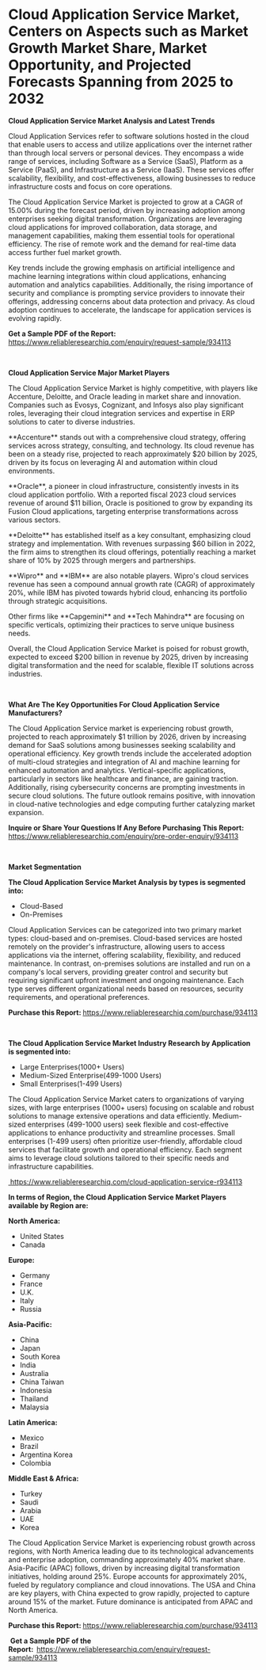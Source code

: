 <p><h1>Cloud Application Service Market, Centers on Aspects such as Market Growth Market Share, Market Opportunity, and Projected Forecasts Spanning from 2025 to 2032</h1></p><p><strong>Cloud Application Service Market Analysis and Latest Trends</strong></p>
<p><p>Cloud Application Services refer to software solutions hosted in the cloud that enable users to access and utilize applications over the internet rather than through local servers or personal devices. They encompass a wide range of services, including Software as a Service (SaaS), Platform as a Service (PaaS), and Infrastructure as a Service (IaaS). These services offer scalability, flexibility, and cost-effectiveness, allowing businesses to reduce infrastructure costs and focus on core operations.</p><p>The Cloud Application Service Market is projected to grow at a CAGR of 15.00% during the forecast period, driven by increasing adoption among enterprises seeking digital transformation. Organizations are leveraging cloud applications for improved collaboration, data storage, and management capabilities, making them essential tools for operational efficiency. The rise of remote work and the demand for real-time data access further fuel market growth.</p><p>Key trends include the growing emphasis on artificial intelligence and machine learning integrations within cloud applications, enhancing automation and analytics capabilities. Additionally, the rising importance of security and compliance is prompting service providers to innovate their offerings, addressing concerns about data protection and privacy. As cloud adoption continues to accelerate, the landscape for application services is evolving rapidly.</p></p>
<p><strong>Get a Sample PDF of the Report:&nbsp;</strong> <a href="https://www.reliableresearchiq.com/enquiry/request-sample/934113?utm_campaign=3075&utm_medium=2&utm_source=Github&utm_content=ia&utm_term=16042025&utm_id=cloud-application-service">https://www.reliableresearchiq.com/enquiry/request-sample/934113</a></p>
<p>&nbsp;</p>
<p><strong>Cloud Application Service Major Market Players</strong></p>
<p><p>The Cloud Application Service Market is highly competitive, with players like Accenture, Deloitte, and Oracle leading in market share and innovation. Companies such as Evosys, Cognizant, and Infosys also play significant roles, leveraging their cloud integration services and expertise in ERP solutions to cater to diverse industries.</p><p>**Accenture** stands out with a comprehensive cloud strategy, offering services across strategy, consulting, and technology. Its cloud revenue has been on a steady rise, projected to reach approximately $20 billion by 2025, driven by its focus on leveraging AI and automation within cloud environments.</p><p>**Oracle**, a pioneer in cloud infrastructure, consistently invests in its cloud application portfolio. With a reported fiscal 2023 cloud services revenue of around $11 billion, Oracle is positioned to grow by expanding its Fusion Cloud applications, targeting enterprise transformations across various sectors.</p><p>**Deloitte** has established itself as a key consultant, emphasizing cloud strategy and implementation. With revenues surpassing $60 billion in 2022, the firm aims to strengthen its cloud offerings, potentially reaching a market share of 10% by 2025 through mergers and partnerships.</p><p>**Wipro** and **IBM** are also notable players. Wipro's cloud services revenue has seen a compound annual growth rate (CAGR) of approximately 20%, while IBM has pivoted towards hybrid cloud, enhancing its portfolio through strategic acquisitions. </p><p>Other firms like **Capgemini** and **Tech Mahindra** are focusing on specific verticals, optimizing their practices to serve unique business needs. </p><p>Overall, the Cloud Application Service Market is poised for robust growth, expected to exceed $200 billion in revenue by 2025, driven by increasing digital transformation and the need for scalable, flexible IT solutions across industries.</p></p>
<p>&nbsp;</p>
<p><strong>What Are The Key Opportunities For Cloud Application Service Manufacturers?</strong></p>
<p><p>The Cloud Application Service market is experiencing robust growth, projected to reach approximately $1 trillion by 2026, driven by increasing demand for SaaS solutions among businesses seeking scalability and operational efficiency. Key growth trends include the accelerated adoption of multi-cloud strategies and integration of AI and machine learning for enhanced automation and analytics. Vertical-specific applications, particularly in sectors like healthcare and finance, are gaining traction. Additionally, rising cybersecurity concerns are prompting investments in secure cloud solutions. The future outlook remains positive, with innovation in cloud-native technologies and edge computing further catalyzing market expansion.</p></p>
<p><strong>Inquire or Share Your Questions If Any Before Purchasing This Report:</strong> <a href="https://www.reliableresearchiq.com/enquiry/pre-order-enquiry/934113?utm_campaign=3075&utm_medium=2&utm_source=Github&utm_content=ia&utm_term=16042025&utm_id=cloud-application-service">https://www.reliableresearchiq.com/enquiry/pre-order-enquiry/934113</a></p>
<p>&nbsp;</p>
<p><strong>Market Segmentation</strong></p>
<p><strong>The Cloud Application Service Market Analysis by types is segmented into:</strong></p>
<p><ul><li>Cloud-Based</li><li>On-Premises</li></ul></p>
<p><p>Cloud Application Services can be categorized into two primary market types: cloud-based and on-premises. Cloud-based services are hosted remotely on the provider's infrastructure, allowing users to access applications via the internet, offering scalability, flexibility, and reduced maintenance. In contrast, on-premises solutions are installed and run on a company's local servers, providing greater control and security but requiring significant upfront investment and ongoing maintenance. Each type serves different organizational needs based on resources, security requirements, and operational preferences.</p></p>
<p><strong>Purchase this Report:&nbsp;</strong><a href="https://www.reliableresearchiq.com/purchase/934113?utm_campaign=3075&utm_medium=2&utm_source=Github&utm_content=ia&utm_term=16042025&utm_id=cloud-application-service">https://www.reliableresearchiq.com/purchase/934113</a></p>
<p>&nbsp;</p>
<p><strong>The Cloud Application Service Market Industry Research by Application is segmented into:</strong></p>
<p><ul><li>Large Enterprises(1000+ Users)</li><li>Medium-Sized Enterprise(499-1000 Users)</li><li>Small Enterprises(1-499 Users)</li></ul></p>
<p><p>The Cloud Application Service Market caters to organizations of varying sizes, with large enterprises (1000+ users) focusing on scalable and robust solutions to manage extensive operations and data efficiently. Medium-sized enterprises (499-1000 users) seek flexible and cost-effective applications to enhance productivity and streamline processes. Small enterprises (1-499 users) often prioritize user-friendly, affordable cloud services that facilitate growth and operational efficiency. Each segment aims to leverage cloud solutions tailored to their specific needs and infrastructure capabilities.</p></p>
<p><a href="https://www.reliableresearchiq.com/cloud-application-service-r934113?utm_campaign=3075&utm_medium=2&utm_source=Github&utm_content=ia&utm_term=16042025&utm_id=cloud-application-service">&nbsp;https://www.reliableresearchiq.com/cloud-application-service-r934113</a></p>
<p><strong>In terms of Region, the Cloud Application Service Market Players available by Region are:</strong></p>
<p>
    <p> <strong> North America: </strong>
        <ul>
            <li>United States</li>
            <li>Canada</li>
        </ul>
        </p> 
    <p> <strong> Europe: </strong>
        <ul>
            <li>Germany</li>
            <li>France</li>
            <li>U.K.</li>
            <li>Italy</li>
            <li>Russia</li>
        </ul>
        </p> 
    <p> <strong> Asia-Pacific: </strong>
        <ul>
            <li>China</li>
            <li>Japan</li>
            <li>South Korea</li>
            <li>India</li>
            <li>Australia</li>
            <li>China Taiwan</li>
            <li>Indonesia</li>
            <li>Thailand</li>
            <li>Malaysia</li>
        </ul>
        </p> 
    <p> <strong> Latin America: </strong>
        <ul>
            <li>Mexico</li>
            <li>Brazil</li>
            <li>Argentina Korea</li>
            <li>Colombia</li>
        </ul>
        </p> 
    <p> <strong> Middle East & Africa: </strong>
        <ul>
            <li>Turkey</li>
            <li>Saudi</li>
            <li>Arabia</li>
            <li>UAE</li>
            <li>Korea</li>
        </ul>
    </p>
    </p>
<p><p>The Cloud Application Service Market is experiencing robust growth across regions, with North America leading due to its technological advancements and enterprise adoption, commanding approximately 40% market share. Asia-Pacific (APAC) follows, driven by increasing digital transformation initiatives, holding around 25%. Europe accounts for approximately 20%, fueled by regulatory compliance and cloud innovations. The USA and China are key players, with China expected to grow rapidly, projected to capture around 15% of the market. Future dominance is anticipated from APAC and North America.</p></p>
<p><strong>Purchase this Report: </strong><a href="https://www.reliableresearchiq.com/purchase/934113?utm_campaign=3075&utm_medium=2&utm_source=Github&utm_content=ia&utm_term=16042025&utm_id=cloud-application-service">https://www.reliableresearchiq.com/purchase/934113</a></p>
<p>&nbsp;<strong>Get a Sample PDF of the Report:&nbsp;&nbsp;</strong><a href="https://www.reliableresearchiq.com/enquiry/request-sample/934113?utm_campaign=3075&utm_medium=2&utm_source=Github&utm_content=ia&utm_term=16042025&utm_id=cloud-application-service">https://www.reliableresearchiq.com/enquiry/request-sample/934113</a></p>
<p><strong></strong></p>
<p><p></p><p></p><p></p></p>